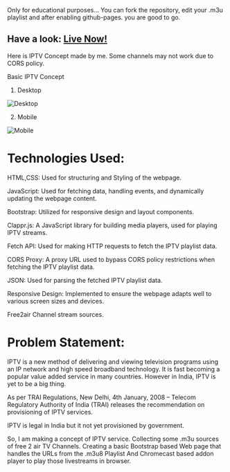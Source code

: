 Only for educational purposes...
You can fork the repository, edit your .m3u playlist and after enabling github-pages. you are good to go.
## Have a look: [Live Now!](https://pratikkarbhal.github.io/CustomIPTVm3u8/) 
Here is IPTV Concept made by me.
Some channels may not work due to CORS policy.


Basic IPTV Concept 
1. Desktop

![Desktop](https://github.com/pratikkarbhal/CustomIPTVm3u8/blob/main/desktop.gif)

2. Mobile

![Mobile](https://github.com/pratikkarbhal/CustomIPTVm3u8/blob/main/mobile.gif)


#

# Technologies Used:
HTML,CSS: Used for structuring and Styling of the webpage.

JavaScript: Used for fetching data, handling events, and dynamically updating the webpage content.

Bootstrap: Utilized for responsive design and layout components.

Clappr.js: A JavaScript library for building media players, used for playing IPTV streams.

Fetch API: Used for making HTTP requests to fetch the IPTV playlist data.

CORS Proxy: A proxy URL used to bypass CORS policy restrictions when fetching the IPTV playlist data.

JSON: Used for parsing the fetched IPTV playlist data.

Responsive Design: Implemented to ensure the webpage adapts well to various screen sizes and devices.

Free2air Channel stream sources.


#

# Problem Statement:

IPTV is a new method of delivering and viewing television programs using an IP network and high speed broadband technology. It is fast becoming a popular value added service in many countries. 
However in India, IPTV is yet to be a big thing.

As per TRAI Regulations,
New Delhi, 4th January, 2008 – Telecom Regulatory Authority of India (TRAI) releases the recommendation on provisioning of IPTV services. 

IPTV is legal in India but it not yet provisioned by government.

So, I am making a concept of IPTV service.
Collecting some .m3u sources of free 2 air TV Channels.
Creating a basic Bootstrap based Web page that handles the URLs from the .m3u8 Playlist And Chromecast based addon player to play those livestreams in browser.
